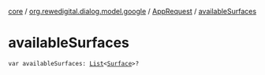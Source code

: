 [core](../../index.md) / [org.rewedigital.dialog.model.google](../index.md) / [AppRequest](index.md) / [availableSurfaces](./available-surfaces.md)

# availableSurfaces

`var availableSurfaces: `[`List`](https://kotlinlang.org/api/latest/jvm/stdlib/kotlin.collections/-list/index.html)`<`[`Surface`](../-surface/index.md)`>?`